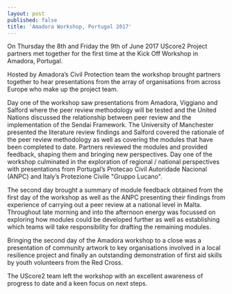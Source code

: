 ```yaml
---
layout: post
published: false
title: 'Amadora Workshop, Portugal 2017'
---
```

On Thursday the 8th and Friday the 9th of June 2017 UScore2 Project partners met together for the first time at the Kick Off Workshop in Amadora, Portugal.

Hosted by Amadora’s Civil Protection team the workshop brought partners together to hear presentations from the array of organisations from across Europe who make up the project team.

Day one of the workshop saw presentations from Amadora, Viggiano and Salford where the peer review methodology will be tested and the United Nations discussed the relationship between peer review and the implementation of the Sendai Framework. The University of Manchester presented the literature review findings and Salford covered the rationale of the peer review methodology as well as covering the modules that have been completed to date. Partners reviewed the modules and provided feedback, shaping them and bringing new perspectives. Day one of the workshop culminated in the exploration of regional / national perspectives with presentations from Portugal’s Protecao Civil Autoridade Nacional (ANPC) and Italy’s Protezione Civile "Gruppo Lucano".

The second day brought a summary of module feedback obtained from the first day of the workshop as well as the ANPC presenting their findings from experience of carrying out a peer review at a national level in Malta. Throughout late morning and into the afternoon energy was focussed on exploring how modules could be developed further as well as establishing which teams will take responsibility for drafting the remaining modules.

Bringing the second day of the Amadora workshop to a close was a presentation of community artwork to key organisations involved in a local resilience project and finally an outstanding demonstration of first aid skills by youth volunteers from the Red Cross.

The UScore2 team left the workshop with an excellent awareness of progress to date and a keen focus on next steps.
